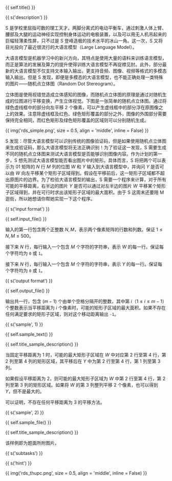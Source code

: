 {{ self.title() }}

{{ s('description') }}

S 是学校里屈指可数的理工天才。两脚分离式的电动平衡车，通过刺激人体上臂、腰部及大腿的运动神经实现控制身体运动的电极装置，以及可以用无人机吊起来的巨幅轻薄柔性屏，只不过是 S 登峰造极的技术水平的冰山一角。这一次，S 又将目光投向了最近很流行的大语言模型（Large Language Model）。

大语言模型是机器学习中的新兴方向，其特点是使用大量的语料来训练语言模型，而正是算法的发展及算力的提升使得训练大语言模型不再捉襟见肘。此外，部分最新的大语言模型不仅支持文本输入输出，更支持音频、图像、视频等格式的多模态输入输出。但是 S 发现，即便是多模态的大语言模型，也不能正确处理一类特殊的图片——随机点立体图（Random Dot Stereogram）。

立体图是使用视错觉造成立体感知的图像，而随机点立体图的原理是通过对随机生成的位图进行平移变换，产生立体视觉。下图是一张简单的随机点立体图。通过将绿色虚线框中的部分向左平移 $2$ 个像素，可以产生虚线框中的部分浮在原图像之上的效果。注意除虚线框及红色、绿色矩形覆盖的部分之外，图像的外围部分需要保持完全相同，而红色矩形及绿色矩形覆盖的区域则可以分别随机生成。

{{ img('rds_simple.png', size = 0.5, align = 'middle', inline = False) }}

S 发现：尽管大语言模型可以识别传统的图像验证码，但是如果使用随机点立体图来生成验证码，那么大语言模型将无法正确识别！为了验证这一发现，S 需要生成不同的随机点立体图来测试大语言模型是否能够识别图像内容。作为计划的第一步，S 想先测试大语言模型能否看出图片中的矩形。具体而言，S 将把两个可以表示为 $01$ 矩阵的 $N$ 行 $M$ 列的位图 $W$ 和 $Y$ 输入到大语言模型中，并询问 $Y$ 是否可以由 $W$ 向左平移某个矩形子区域得到。假设在平移前后，这一矩形子区域都不超出原图片的边界。为了检验大语言模型的输出，S 需要一个程序来计算，对于所有可能的平移距离，右半边的图片 $Y$ 是否可以通过对左半边的图片 $W$ 平移某个矩形子区域得到，并在可行时求出该矩形子区域的最大面积。由于 S 这周末还要陪 M 逛街，所以她想请你帮她实现一下这个程序。

{{ s('input format') }}

{{ self.input_file() }}

输入的第一行包含两个正整数 $N, M$，表示两个像素矩阵的行数和列数。保证 $1\le N, M\le 500$。

接下来 $N$ 行，每行输入一个包含 $M$ 个字符的字符串，表示 $W$ 的每一行。保证每个字符均为 `0` 或 `1`。

接下来 $N$ 行，每行输入一个包含 $M$ 个字符的字符串，表示 $Y$ 的每一行。保证每个字符均为 `0` 或 `1`。

{{ s('output format') }}

{{ self.output_file() }}

输出共一行，包含 $(m-1)$ 个由单个空格分隔开的整数，其中第 $i$（$1\le i \le m - 1$）个整数表示当平移距离为 $i$ 个像素时，可能的矩形子区域的最大面积。如果不存在任何满足要求的矩形子区域，则对这个移动距离输出 `-1`。

{{ s('sample', 1) }}

{{ self.sample_text() }}

{{ self.title_sample_description() }}

当固定平移距离为 $1$ 时，可能的最大矩形子区域在 $W$ 中对应第 $2$ 行至第 $4$ 行，第 $2$ 列至第 $4$ 列的矩形区域，其平移后在 $Y$ 中为第 $2$ 行至第 $4$ 行，第 $1$ 列至第 $3$ 列。

如果假设平移距离为 $2$，则可能的最大矩形子区域为 $W$ 中第 $2$ 行至第 $4$ 行，第 $2$ 列至第 $3$ 列的矩形区域。如果将 $W$ 的第 $3$ 列整列平移 $2$ 个像素，也可以得到 $Y$，但不是最大的。

可以证明，不存在任何平移距离为 $3$ 的平移方法。

{{ s('sample', 2) }}

{{ self.sample_file() }}

{{ self.title_sample_description() }}

该样例即为题面所附图片。

{{ s('subtasks') }}

{{ s('hint') }}

{{ img('rds_thupc.png', size = 0.5, align = 'middle', inline = False) }}